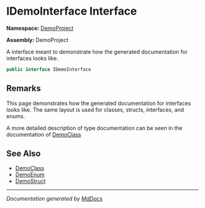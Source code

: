 ﻿<!--  
 =================================================================   
   Auto-Generated:   
   The contents of this file were generated by a tool.  
   Changes to this file may be list if the file is regenerated  
 =================================================================   
-->

# IDemoInterface Interface

**Namespace:** [DemoProject](../index.md)

**Assembly:** DemoProject

A interface meant to demonstrate how the generated documentation for interfaces looks like.

```csharp
public interface IDemoInterface
```

## Remarks

This page demonstrates how the generated documentation for interfaces looks like. The same layout is used for classes, structs, interfaces, and enums.

A more detailed description of type documentation can be seen in the documentation of [DemoClass](../DemoClass/index.md)

## See Also

- [DemoClass](../DemoClass/index.md)
- [DemoEnum](../DemoEnum/index.md)
- [DemoStruct](../DemoStruct/index.md)

___

*Documentation generated by [MdDocs](https://github.com/ap0llo/mddocs)*
